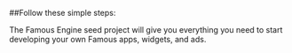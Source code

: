 ##Follow these simple steps:

The Famous Engine seed project will give you everything you need to start developing your own Famous apps, widgets, and ads.